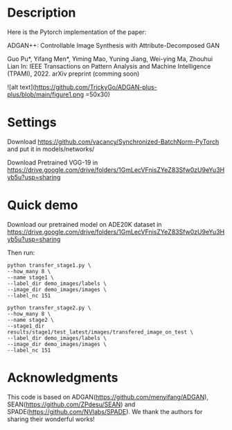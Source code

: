 # Description
Here is the Pytorch implementation of the paper:

ADGAN++: Controllable Image Synthesis with Attribute-Decomposed GAN

Guo Pu*, Yifang Men*, Yiming Mao, Yuning Jiang, Wei-ying Ma, Zhouhui Lian
In: IEEE Transactions on Pattern Analysis and Machine Intelligence (TPAMI), 2022. arXiv preprint (comming soon)

![alt text](https://github.com/TrickyGo/ADGAN-plus-plus/blob/main/figure1.png =50x30)

# Settings
Download https://github.com/vacancy/Synchronized-BatchNorm-PyTorch and put it in models/networks/

Download Pretrained VGG-19 in https://drive.google.com/drive/folders/1GmLecVFnisZYeZ83Sfw0zU9eYu3Hyb5u?usp=sharing

# Quick demo
Download our pretrained model on ADE20K dataset in https://drive.google.com/drive/folders/1GmLecVFnisZYeZ83Sfw0zU9eYu3Hyb5u?usp=sharing

Then run:
```
python transfer_stage1.py \
--how_many 8 \
--name stage1 \
--label_dir demo_images/labels \
--image_dir demo_images/images \
--label_nc 151
```

```
python transfer_stage2.py \
--how_many 8 \
--name stage2 \
--stage1_dir results/stage1/test_latest/images/transfered_image_on_test \
--label_dir demo_images/labels \
--image_dir demo_images/images \
--label_nc 151
```

# Acknowledgments
This code is based on ADGAN(https://github.com/menyifang/ADGAN), SEAN(https://github.com/ZPdesu/SEAN) and SPADE(https://github.com/NVlabs/SPADE). We thank the authors for sharing their wonderful works!
